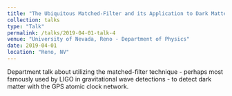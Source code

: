 ```yaml
---
title: "The Ubiquitous Matched-Filter and its Application to Dark Matter Detection"
collection: talks
type: "Talk"
permalink: /talks/2019-04-01-talk-4
venue: "University of Nevada, Reno - Department of Physics"
date: 2019-04-01
location: "Reno, NV"
---
```


Department talk about utilizing the matched-filter technique - perhaps most famously used by LIGO in gravitational wave detections - to detect dark matter with the GPS atomic clock network.